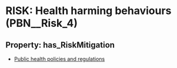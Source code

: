 # RISK: __Health harming behaviours__ (PBN__Risk_4)

## Property: has_RiskMitigation

* [Public health policies and regulations](PBN__RiskMitigation_8)

